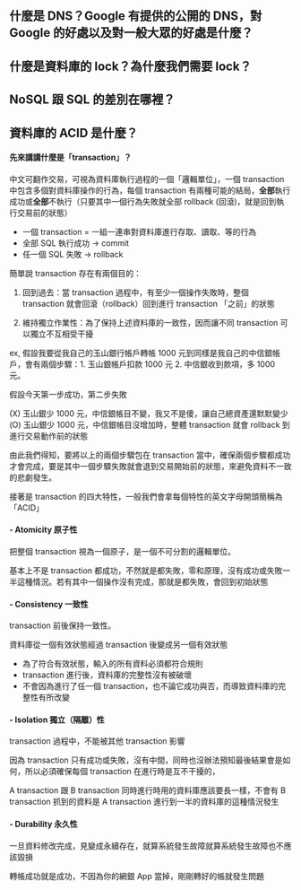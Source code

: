 ## 什麼是 DNS？Google 有提供的公開的 DNS，對 Google 的好處以及對一般大眾的好處是什麼？

## 什麼是資料庫的 lock？為什麼我們需要 lock？

## NoSQL 跟 SQL 的差別在哪裡？

## 資料庫的 ACID 是什麼？

#### 先來講講什麼是「transaction」？

中文可翻作交易，可視為資料庫執行過程的一個「邏輯單位」，一個 transaction 中包含多個對資料庫操作的行為，每個 transaction 有兩種可能的結局，**全部**執行成功或**全部**不執行（只要其中一個行為失敗就全部 rollback (回滾)，就是回到執行交易前的狀態）

- 一個 transaction = 一組一連串對資料庫進行存取、讀取、等的行為
- 全部 SQL 執行成功 -> commit
- 任一個 SQL 失敗 -> rollback

簡單說 transaction 存在有兩個目的：

1. 回到過去：當 transaction 過程中，有至少一個操作失敗時，整個 transaction 就會回滾（rollback）回到進行 transaction 「之前」的狀態

2. 維持獨立作業性：為了保持上述資料庫的一致性，因而讓不同 transaction 可以獨立不互相受干擾

ex, 假設我要從我自己的玉山銀行帳戶轉帳 1000 元到同樣是我自己的中信銀帳戶，會有兩個步驟：1. 玉山銀帳戶扣款 1000 元 2. 中信銀收到款項，多 1000 元。

假設今天第一步成功，第二步失敗

(X) 玉山銀少 1000 元，中信銀帳目不變，我又不是傻，讓自己總資產還默默變少
(O) 玉山銀少 1000 元，中信銀帳目沒增加時，整體 transaction 就會 rollback 到進行交易動作前的狀態

由此我們得知，要將以上的兩個步驟包在 transaction 當中，確保兩個步驟都成功才會完成，要是其中一個步驟失敗就會退到交易開始前的狀態，來避免資料不一致的悲劇發生。

接著是 transaction 的四大特性，一般我們會拿每個特性的英文字母開頭簡稱為「ACID」

#### - Atomicity 原子性

把整個 transaction 視為一個原子，是一個不可分割的邏輯單位。

基本上不是 transaction 都成功，不然就是都失敗，零和原理，沒有成功或失敗一半這種情況。若有其中一個操作沒有完成，那就是都失敗，會回到初始狀態

#### - Consistency 一致性

transaction 前後保持一致性。

資料庫從一個有效狀態經過 transaction 後變成另一個有效狀態

- 為了符合有效狀態，輸入的所有資料必須都符合規則
- transaction 進行後，資料庫的完整性沒有被破壞
- 不會因為進行了任一個 transaction，也不論它成功與否，而導致資料庫的完整性有所改變

#### - Isolation 獨立（隔離）性

transaction 過程中，不能被其他 transaction 影響

因為 transaction 只有成功或失敗，沒有中間，同時也沒辦法預知最後結果會是如何，所以必須確保每個 transaction 在進行時是互不干擾的，

A transaction 跟 B transaction 同時進行時用的資料庫應該要長一樣，不會有 B transaction 抓到的資料是 A transaction 進行到一半的資料庫的這種情況發生

#### - Durability 永久性

一旦資料修改完成，見變成永續存在，就算系統發生故障就算系統發生故障也不應該毀損

轉帳成功就是成功，不因為你的網銀 App 當掉，剛剛轉好的帳就發生問題

